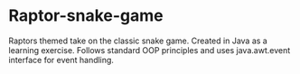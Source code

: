 # Raptor-snake-game
Raptors themed take on the classic snake game. Created in Java as a learning exercise. Follows standard OOP principles and uses java.awt.event interface for event handling. 
